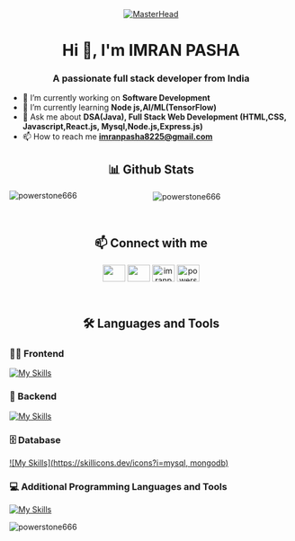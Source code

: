 <div align="center">
  <a href="https://powertsone666.io">
    <img src="https://developers.giphy.com/branch/master/static/api-c99e353f761d318322c853c03ebcf21b.gif" alt="MasterHead" />
  </a>
</div>

<h1 align="center">Hi 👋, I'm IMRAN PASHA</h1>

<h3 align="center">A passionate full stack developer from India</h3>

- 🔭 I’m currently working on **Software Development**  
- 🌱 I’m currently learning **Node
js,AI/ML(TensorFlow)**
- 💬 Ask me about **DSA(Java), Full Stack Web Development (HTML,CSS, Javascript,React.js, Mysql,Node.js,Express.js)**
- 📫 How to reach me **imranpasha8225@gmail.com**  


<h2 align="center">📊 Github Stats</h2>

<div align = "center">
<p>
  <img
    align="left"
    src="https://github-readme-stats.vercel.app/api/top-langs?username=powerstone666&show_icons=true&locale=en&layout=compact"
    alt="powerstone666"
  />
</p>

<p>
  &nbsp;<img
    align="center"
    src="https://github-readme-stats.vercel.app/api?username=powerstone666&show_icons=true&locale=en"
    alt="powerstone666"
  />
</p>
</div> 
<br/>
<div align="center">
<h2>📫 Connect with me</h2>

<p align="left">
  
  <a href="https://linkedin.com/in/imranpasha636" target="blank"
    ><img
      align="center"
      src="https://raw.githubusercontent.com/rahuldkjain/github-profile-readme-generator/master/src/images/icons/Social/linked-in-alt.svg"
      alt=""
      height="30"
      width="40"
  /></a>
  <a href="https://instagram.com/@_imran___pasha_" target="blank"
    ><img
      align="center"
      src="https://raw.githubusercontent.com/rahuldkjain/github-profile-readme-generator/master/src/images/icons/Social/instagram.svg"
      alt=""
      height="30"
      width="40"
  /></a>
  <a href="https://www.hackerrank.com/imranpasha8225" target="blank"
    ><img
      align="center"
      src="https://raw.githubusercontent.com/rahuldkjain/github-profile-readme-generator/master/src/images/icons/Social/hackerrank.svg"
      alt="imranpasha8225"
      height="30"
      width="40"
  /></a>
  <a href="https://www.leetcode.com/powerstone666" target="blank"
    ><img
      align="center"
      src="https://raw.githubusercontent.com/rahuldkjain/github-profile-readme-generator/master/src/images/icons/Social/leet-code.svg"
      alt="powerstone666"
      height="30"
      width="40"
  /></a>
</p> 
</div>
<br/>
<h2 align="center">🛠️ Languages and Tools</h2>


<h3 align="left">🏄‍♂️ Frontend</h3>

[![My Skills](https://skillicons.dev/icons?i=html,css,js,react,angular)](https://skillicons.dev)

<h3 align="left">🧰 Backend</h3>

[![My Skills](https://skillicons.dev/icons?i=spring)](https://skillicons.dev)

<h3 align="left">🗄️ Database</h3>

[![My Skills](https://skillicons.dev/icons?i=mysql, mongodb)](https://skillicons.dev)

<h3 align="left"> 💻 Additional Programming Languages and Tools</h3>

[![My Skills](https://skillicons.dev/icons?i=java,python,c,git,github,linux,postman)](https://skillicons.dev)


<p><img align="center" src="https://github-readme-streak-stats.herokuapp.com/?user=powerstone666&" alt="powerstone666" /></p>

